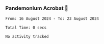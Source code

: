 ### Pandemonium Acrobat 🤸

<!--START_SECTION:waka-->

```all_time
From: 16 August 2024 - To: 23 August 2024

Total Time: 0 secs

No activity tracked
```

<!--END_SECTION:waka-->
